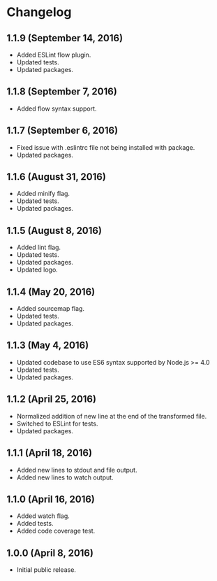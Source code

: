 # Changelog

## 1.1.9 (September 14, 2016)

- Added ESLint flow plugin.
- Updated tests.
- Updated packages.

## 1.1.8 (September 7, 2016)

- Added flow syntax support.

## 1.1.7 (September 6, 2016)

- Fixed issue with .eslintrc file not being installed with package.
- Updated packages.

## 1.1.6 (August 31, 2016)

- Added minify flag.
- Updated tests.
- Updated packages.

## 1.1.5 (August 8, 2016)

- Added lint flag.
- Updated tests.
- Updated packages.
- Updated logo.

## 1.1.4 (May 20, 2016)

- Added sourcemap flag.
- Updated tests.
- Updated packages.

## 1.1.3 (May 4, 2016)

- Updated codebase to use ES6 syntax supported by Node.js >= 4.0
- Updated tests.
- Updated packages.

## 1.1.2 (April 25, 2016)

- Normalized addition of new line at the end of the transformed file.
- Switched to ESLint for tests.
- Updated packages.

## 1.1.1 (April 18, 2016)

- Added new lines to stdout and file output.
- Added new lines to watch output.

## 1.1.0 (April 16, 2016)

- Added watch flag.
- Added tests.
- Added code coverage test.

## 1.0.0 (April 8, 2016)

- Initial public release.
